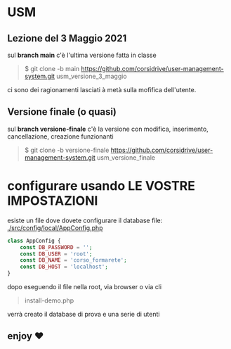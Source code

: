 # USM


## Lezione del 3 Maggio 2021
sul **branch main** c'è l'ultima versione fatta in classe

> $ git clone -b main https://github.com/corsidrive/user-management-system.git usm_versione_3_maggio

ci sono dei ragionamenti lasciati à metà sulla mofifica dell'utente.


## Versione finale (o quasi)

sul **branch versione-finale** c'è la versione con modifica, inserimento, cancellazione, creazione funzionanti

> $ git clone -b versione-finale https://github.com/corsidrive/user-management-system.git usm_versione_finale


# configurare usando LE VOSTRE IMPOSTAZIONI  

esiste un file dove dovete configurare il database 
file: [./src/config/local/AppConfig.php](./src/config/local/AppConfig.php)

```php
class AppConfig {
    const DB_PASSWORD = '';
    const DB_USER = 'root';
    const DB_NAME = 'corso_formarete';
    const DB_HOST = 'localhost';
}
```

dopo eseguendo il file nella root, via browser o via cli

> install-demo.php 

verrà creato il database di prova e una serie di utenti



## enjoy ❤


